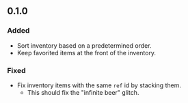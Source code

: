 ## 0.1.0

### Added
- Sort inventory based on a predetermined order.
- Keep favorited items at the front of the inventory.

### Fixed
- Fix inventory items with the same `ref` id by stacking them.
  - This should fix the "infinite beer" glitch.
